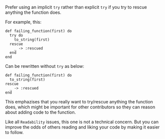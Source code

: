 Prefer using an implicit `try` rather than explicit `try` if you try to rescue
anything the function does.

For example, this:

    def failing_function(first) do
      try do
        to_string(first)
      rescue
        _ -> :rescued
      end
    end

Can be rewritten without `try` as below:

    def failing_function(first) do
      to_string(first)
    rescue
      _ -> :rescued
    end

This emphazises that you really want to try/rescue anything the function does,
which might be important for other contributors so they can reason about adding
code to the function.

Like all `Readability` issues, this one is not a technical concern.
But you can improve the odds of others reading and liking your code by making
it easier to follow.
